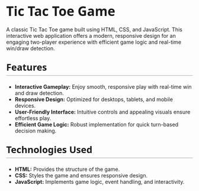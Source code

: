 <h1 style="font-family: 'Segoe UI', sans-serif; font-weight: 700; font-size: 2.5em; margin-bottom: 0.5em;">Tic Tac Toe Game</h1>

<p>A classic Tic Tac Toe game built using HTML, CSS, and JavaScript. This interactive web application offers a modern, responsive design for an engaging two-player experience with efficient game logic and real-time win/draw detection.</p>

<h2 style="font-family: 'Segoe UI', sans-serif; font-weight: 600; font-size: 1.8em; border-bottom: 2px solid #ccc; padding-bottom: 0.2em; margin-top: 1em;">Features</h2>
<ul>
  <li><strong>Interactive Gameplay:</strong> Enjoy smooth, responsive play with real-time win and draw detection.</li>
  <li><strong>Responsive Design:</strong> Optimized for desktops, tablets, and mobile devices.</li>
  <li><strong>User-Friendly Interface:</strong> Intuitive controls and appealing visuals ensure effortless play.</li>
  <li><strong>Efficient Game Logic:</strong> Robust implementation for quick turn-based decision making.</li>
</ul>

<h2 style="font-family: 'Segoe UI', sans-serif; font-weight: 600; font-size: 1.8em; border-bottom: 2px solid #ccc; padding-bottom: 0.2em; margin-top: 1em;">Technologies Used</h2>
<ul>
  <li><strong>HTML:</strong> Provides the structure of the game.</li>
  <li><strong>CSS:</strong> Styles the game and ensures responsive design.</li>
  <li><strong>JavaScript:</strong> Implements game logic, event handling, and interactivity.</li>
</ul>
